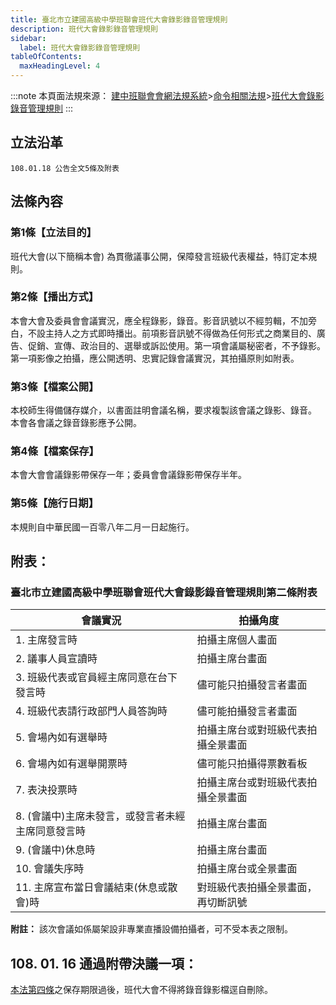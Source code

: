 ```yaml
---
title: 臺北市立建國高級中學班聯會班代大會錄影錄音管理規則
description: 班代大會錄影錄音管理規則
sidebar:
  label: 班代大會錄影錄音管理規則
tableOfContents:
  maxHeadingLevel: 4
---
```


:::note
本頁面法規來源：
[建中班聯會會網法規系統](https://ckhssc.wordpress.com/%e6%b3%95%e8%a6%8f%e7%b3%bb%e7%b5%b1/)\>[命令相關法規](https://ckhssc.wordpress.com/%e6%b3%95%e8%a6%8f%e5%91%bd%e4%bb%a4/)\>[班代大會錄影錄音管理規則](https://drive.google.com/file/d/1CUOP7CUymYZqFziQawWqZnI4NmUt-ta-/view?usp=sharing)
:::
  
## 立法沿革 
```
108.01.18 公告全文5條及附表 
```

## 法條內容

### 第1條【立法目的】  

班代大會(以下簡稱本會) 為貫徹議事公開，保障發言班級代表權益，特訂定本規則。

### 第2條【播出方式】  

本會大會及委員會會議實況，應全程錄影，錄音。影音訊號以不經剪輯，不加旁白，不設主持人之方式即時播出。前項影音訊號不得做為任何形式之商業目的、廣告、促銷、宣傳、政治目的、選舉或訴訟使用。第一項會議屬秘密者，不予錄影。
第一項影像之拍攝，應公開透明、忠實記錄會議實況，其拍攝原則如附表。

### 第3條【檔案公開】  

本校師生得備儲存媒介，以書面註明會議名稱，要求複製該會議之錄影、錄音。
本會各會議之錄音錄影應予公開。

### 第4條【檔案保存】  

本會大會會議錄影帶保存一年；委員會會議錄影帶保存半年。

### 第5條【施行日期】  

本規則自中華民國一百零八年二月一日起施行。

## 附表：
### 臺北市立建國高級中學班聯會班代大會錄影錄音管理規則第二條附表  

| 會議實況 | 拍攝角度 |
|----------|----------|
| 1. 主席發言時 | 拍攝主席個人畫面 |
| 2. 議事人員宣讀時 | 拍攝主席台畫面 |
| 3. 班級代表或官員經主席同意在台下發言時 | 儘可能只拍攝發言者畫面 |
| 4. 班級代表請行政部門人員答詢時 | 儘可能拍攝發言者畫面 |
| 5. 會場內如有選舉時 | 拍攝主席台或對班級代表拍攝全景畫面 |
| 6. 會場內如有選舉開票時 | 儘可能只拍攝得票數看板 |
| 7. 表決投票時 | 拍攝主席台或對班級代表拍攝全景畫面 |
| 8. (會議中)主席未發言，或發言者未經主席同意發言時 | 拍攝主席台畫面 |
| 9. (會議中)休息時 | 拍攝主席台畫面 |
| 10. 會議失序時 | 拍攝主席台或全景畫面 |
| 11. 主席宣布當日會議結束(休息或散會)時 | 對班級代表拍攝全景畫面，再切斷訊號 |

**附註：** 該次會議如係屬架設非專業直播設備拍攝者，可不受本表之限制。

## 108. 01. 16 通過附帶決議一項：  

[本法第四條](#第4條檔案保存)之保存期限過後，班代大會不得將錄音錄影檔逕自刪除。